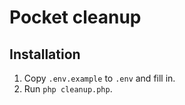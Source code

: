 # Pocket cleanup

## Installation
1. Copy `.env.example` to `.env` and fill in.
1. Run `php cleanup.php`.
